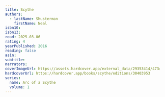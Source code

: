 ```yaml
---
title: Scythe
authors:
  - lastName: Shusterman
    firstName: Neal
isbn10:
isbn13:
read: 2025-03-06
rating: 4
yearPublished: 2016
reading: false
asin:
subtitle:
narrators:
coverImageUrl: https://assets.hardcover.app/external_data/29353414/47343a2fd959964d0f01aa6ce204bb4e2465e101.jpeg
hardcoverUrl: https://hardcover.app/books/scythe/editions/30403953
series:
  name: Arc of a Scythe
  volume: 1
---
```

